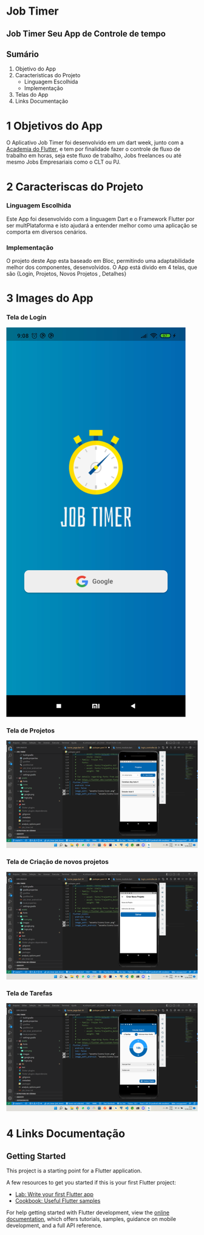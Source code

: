 # Job Timer

## Job Timer  Seu App de Controle de tempo

## Sumário

1. Objetivo do App
2. Caracteristicas do Projeto
    - Linguagem Escolhida
    - Implementação
3. Telas do App
4. Links Documentação

# 1 Objetivos do App 

O Aplicativo Job Timer foi desenvolvido em um dart week, junto com a [Academia do Flutter](http://academiadoflutter.com.br/), e tem por finalidade fazer o controle de fluxo de trabalho em horas,
seja este fluxo de trabalho, Jobs freelances ou até mesmo Jobs Empresariais como o CLT ou PJ.

# 2 Caracteriscas do Projeto 
### Linguagem Escolhida 
Este App foi desenvolvido com a linguagem Dart e o Framework Flutter por ser multPlataforma e isto ajudará a entender melhor como uma aplicação se comporta em diversos cenários.

### Implementação

O projeto deste App esta baseado em Bloc, permitindo uma adaptabilidade melhor dos componentes,
desenvolvidos.
    O App está divido em 4 telas, que são {Login, Projetos, Novos Projetos , Detalhes}

# 3 Images do App

### Tela de Login
![Tela Login](assets/images/github/readme/Screenshot_2022-06-12-09-08-44-937_br.com.dev.airon.job_timer.jpg)
### Tela de Projetos
![Tela de Projetos](assets/images/github/readme/Captura%20de%20Tela%20(18).png)

### Tela de Criação de novos projetos

![Novo Projetos](assets/images/github/readme/Captura%20de%20Tela%20(19).png)

### Tela de Tarefas
![Tarefas](assets/images/github/readme/Captura%20de%20Tela%20(23).png)

# 4 Links Documentação

## Getting Started

This project is a starting point for a Flutter application.

A few resources to get you started if this is your first Flutter project:

- [Lab: Write your first Flutter app](https://docs.flutter.dev/get-started/codelab)
- [Cookbook: Useful Flutter samples](https://docs.flutter.dev/cookbook)

For help getting started with Flutter development, view the
[online documentation](https://docs.flutter.dev/), which offers tutorials,
samples, guidance on mobile development, and a full API reference.
